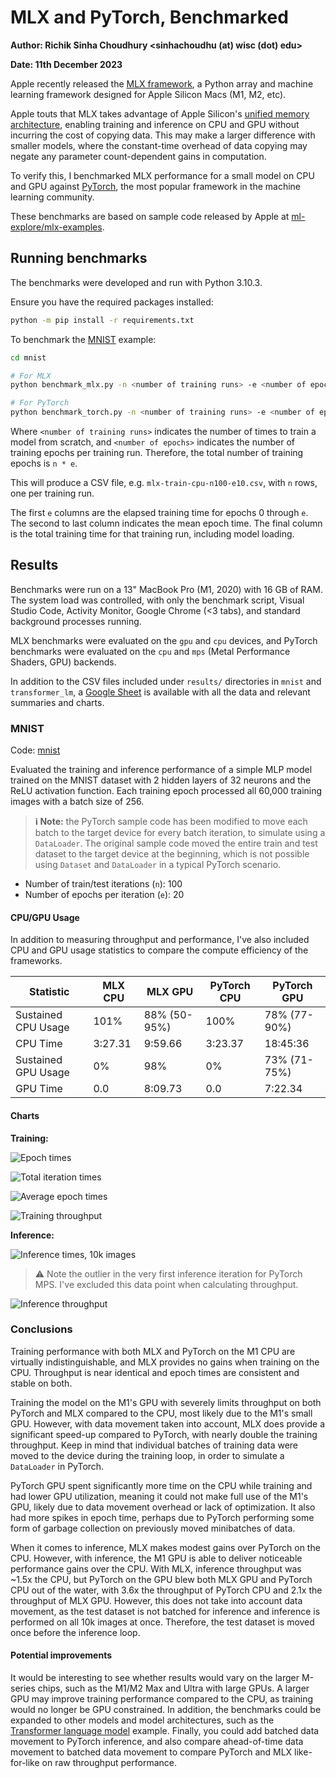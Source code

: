 # MLX and PyTorch, Benchmarked
**Author: Richik Sinha Choudhury <sinhachoudhu (at) wisc (dot) edu>**

**Date: 11th December 2023**

Apple recently released the [MLX framework](https://github.com/ml-explore/mlx),
a Python array and machine learning framework designed for Apple Silicon Macs (M1, M2, etc).

Apple touts that MLX takes advantage of Apple Silicon's [unified memory architecture](https://en.wikipedia.org/wiki/Graphics_processing_unit#Integrated_graphics),
enabling training and inference on CPU and GPU without incurring the cost of copying data.
This may make a larger difference with smaller models, where the constant-time overhead of
data copying may negate any parameter count-dependent gains in computation.

To verify this, I benchmarked MLX performance for a small model on CPU and GPU against [PyTorch](https://pytorch.org/), the most popular framework in the machine learning community.

These benchmarks are based on sample code released by Apple at [ml-explore/mlx-examples](https://github.com/ml-explore/mlx-examples).

## Running benchmarks

The benchmarks were developed and run with Python 3.10.3.

Ensure you have the required packages installed:
```sh
python -m pip install -r requirements.txt
```

To benchmark the [MNIST](mnist) example:

```sh
cd mnist

# For MLX
python benchmark_mlx.py -n <number of training runs> -e <number of epochs> [--gpu]

# For PyTorch
python benchmark_torch.py -n <number of training runs> -e <number of epochs> [--gpu]
```
Where `<number of training runs>` indicates the number of times to train a model from scratch,
and `<number of epochs>` indicates the number of training epochs per training run.
Therefore, the total number of training epochs is `n * e`.

<!-- Similar benchmark scripts are available for the [Transformer language model](transformer_lm) example. Please note they must be ran with `--eval` to benchmark inference. -->


This will produce a CSV file, e.g. `mlx-train-cpu-n100-e10.csv`, with `n` rows, one per training run.

The first `e` columns are the elapsed training time for epochs 0 through `e`.
The second to last column indicates the mean epoch time. The final column is
the total training time for that training run, including model loading.

## Results

Benchmarks were run on a 13" MacBook Pro (M1, 2020) with 16 GB of RAM. The system load was controlled, with only the benchmark script, Visual Studio Code, Activity Monitor, Google Chrome (<3 tabs), and standard background processes running.

MLX benchmarks were evaluated on the `gpu` and `cpu` devices, and PyTorch benchmarks were evaluated on the `cpu` and `mps` (Metal Performance Shaders, GPU) backends.

In addition to the CSV files included under `results/` directories in `mnist` and `transformer_lm`, a [Google Sheet](https://docs.google.com/spreadsheets/d/17Rid-DTGz_0k8TLOxUJ2Y3_7QKAOVB2MlagqA5BjNro/edit?usp=sharing) is available with all the data and relevant summaries and charts.

### MNIST
Code: [mnist](mnist)

Evaluated the training and inference performance of a simple MLP model trained on the MNIST dataset with 2 hidden layers of 32 neurons and the ReLU activation function. Each training epoch processed all 60,000 training images with a batch size of 256.

> **ℹ️ Note:** the PyTorch sample code has been modified to move each batch to the target device for every batch iteration,
> to simulate using a `DataLoader`. The original sample code moved the entire train and test dataset to the target device at the beginning, which is not possible using `Dataset` and `DataLoader` in a typical PyTorch scenario.


- Number of train/test iterations (`n`): 100
- Number of epochs per iteration  (`e`): 20

#### CPU/GPU Usage

In addition to measuring throughput and performance, I've also included CPU and GPU usage statistics to compare the compute efficiency of the frameworks.

| Statistic           | MLX CPU | MLX GPU      | PyTorch CPU | PyTorch GPU  |
| ------------------- | ------- | ------------ | ----------- | ------------ |
| Sustained CPU Usage | 101%    | 88% (50-95%) | 100%        | 78% (77-90%) |
| CPU Time            | 3:27.31 | 9:59.66      | 3:23.37     | 18:45:36     |
| Sustained GPU Usage | 0%      | 98%          | 0%          | 73% (71-75%) |
| GPU Time            | 0.0     | 8:09.73      | 0.0         | 7:22.34      |


#### Charts
**Training:**

![Epoch times](assets/epoch-times-mnist.png)

![Total iteration times](assets/iter-time-mnist.png)

![Average epoch times](assets/avg-epoch-time-mnist.png)

![Training throughput](assets/throughput-train-mnist.png)

**Inference:**

![Inference times, 10k images](assets/inference-time-mnist.png)

> :warning: Note the outlier in the very first inference iteration for PyTorch MPS.
I've excluded this data point when calculating throughput.

![Inference throughput](assets/throughput-inference-mnist.png)

### Conclusions

Training performance with both MLX and PyTorch on the M1 CPU are virtually indistinguishable, and MLX provides no gains when training on the CPU. Throughput is near identical and epoch times are consistent and stable on both.

Training the model on the M1's GPU with severely limits throughput on both PyTorch and MLX compared to the CPU, most likely due to the M1's small GPU. However, with data movement taken into account, MLX does provide a significant speed-up compared to PyTorch, with nearly double the training throughput. Keep in mind that individual batches of training data were moved to the device during the training loop, in order to simulate a `DataLoader` in PyTorch.

PyTorch GPU spent significantly more time on the CPU while training and had lower GPU utilization, meaning it could not make full use of the M1's GPU, likely due to data movement overhead or lack of optimization. It also had more spikes in epoch time, perhaps due to PyTorch performing some form of garbage collection on previously moved minibatches of data.

When it comes to inference, MLX makes modest gains over PyTorch on the CPU. However, with inference, the M1 GPU is able to deliver noticeable performance gains over the CPU. With MLX, inference throughput was ~1.5x the CPU, but PyTorch on the GPU blew both MLX GPU and PyTorch CPU out of the water, with 3.6x the throughput of PyTorch CPU and 2.1x the throughput of MLX GPU. However, this does not take into account data movement, as the test dataset is not batched for inference and inference is performed on all 10k images at once. Therefore, the test dataset is moved once before the inference loop.

#### Potential improvements

It would be interesting to see whether results would vary on the larger M-series chips, such as the M1/M2 Max and Ultra with large GPUs. A larger GPU may improve training performance compared to the CPU, as training would no longer be GPU constrained. In addition, the benchmarks could be expanded to other models and model architectures, such as the [Transformer language model](transformer_lm) example. Finally, you could add batched data movement to PyTorch inference, and also compare ahead-of-time data movement to batched data movement to compare PyTorch and MLX like-for-like on raw throughput performance.
